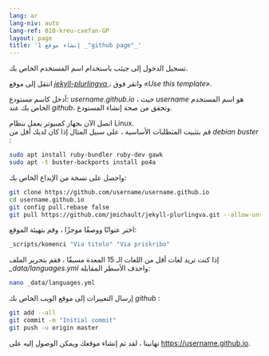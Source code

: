 ```yaml
---
lang: ar
lang-niv: auto
lang-ref: 010-kreu-cxefan-GP
layout: page
title: 'إنشاء موقع 1 _"github page"_'
---
```


تسجيل الدخول إلى جيثب باستخدام اسم المستخدم الخاص بك.  

انتقل إلى موقع [ _jekyll-plurlingva_ ](https://github.com/jmichault/jekyll-plurlingva)، وانقر فوق _«Use this template»_.

أدخل كاسم مستودع: _username.github.io_ ، حيث _username_ هو اسم المستخدم الخاص بك عند _github_، وتحقق من صحة إنشاء المستودع.

اتصل الآن بجهاز كمبيوتر يعمل بنظام Linux.  
قم بتثبيت المتطلبات الأساسية ، على سبيل المثال إذا كان لديك أقل من _debian buster_ :
```bash
sudo apt install ruby-bundler ruby-dev gawk
sudo apt -t buster-backports install po4a
```

واحصل على نسخة من الإيداع الخاص بك:
```bash
git clone https://github.com/username/username.github.io
cd username.github.io
git config pull.rebase false
git pull https://github.com/jmichault/jekyll-plurlingva.git --allow-unrelated-histories
```

اختر عنوانًا ووصفًا موجزًا ​​، وقم بتهيئة الموقع:
```bash
_scripts/komenci "Via titolo" "Via priskribo"
```

إذا كنت تريد لغات أقل من اللغات الـ 15 المعدة مسبقًا ، فقم بتحرير الملف _\_data/languages.yml_ واحذف الأسطر المقابلة:
```bash
nano _data/languages.yml
```

إرسال التغييرات إلى موقع الويب الخاص بك _github_ :
```bash
git add --all
git commit -m "Initial commit"
git push -u origin master
```

تهانينا ، لقد تم إنشاء موقعك ويمكن الوصول إليه على https://username.github.io.

